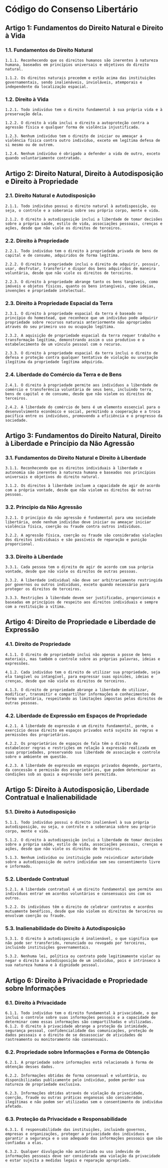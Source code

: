 # Código do Consenso Libertário 

## Artigo 1: Fundamentos do Direito Natural e Direito à Vida

### 1.1. Fundamentos do Direito Natural

    1.1.1. Reconhecendo que os direitos humanos são inerentes à natureza humana, baseados em princípios universais e objetivos do direito natural.

    1.1.2. Os direitos naturais precedem e estão acima das instituições governamentais, sendo inalienáveis, invioláveis, atemporais e independente da localização espacial.

### 1.2. Direito à Vida

    1.2.1. Todo indivíduo tem o direito fundamental à sua própria vida e à preservação dela.

    1.2.2. O direito à vida inclui o direito a autoproteção contra a agressão física e qualquer forma de violência injustificada.

    1.2.3. Nenhum indivíduo tem o direito de iniciar ou ameaçar a violência física contra outro indivíduo, exceto em legítima defesa de si mesmo ou de outrem.

    1.2.4. Nenhum indivíduo é obrigado a defender a vida de outro, exceto quando voluntariamente contratado.

## Artigo 2: Direito Natural, Direito à Autodisposição e Direito à Propriedade

### 2.1. Direito Natural e Autodisposição

    2.1.1. Todo indivíduo possui o direito natural à autodisposição, ou seja, o controle e a soberania sobre seu próprio corpo, mente e vida.

    2.1.2. O direito à autodisposição inclui a liberdade de tomar decisões sobre a própria saúde, estilo de vida, associações pessoais, crenças e ações, desde que não viole os direitos de terceiros.

### 2.2. Direito à Propriedade

    2.2.1. Todo indivíduo tem o direito à propriedade privada de bens de capital e de consumo, adquiridos de forma legítima.

    2.2.2. O direito à propriedade inclui o direito de adquirir, possuir, usar, desfrutar, transferir e dispor dos bens adquiridos de maneira voluntária, desde que não viole os direitos de terceiros.

    2.2.3. O direito à propriedade abrange tanto os bens tangíveis, como imóveis e objetos físicos, quanto os bens intangíveis, como ideias, invenções e propriedade intelectual.

### 2.3. Direito à Propriedade Espacial da Terra
    
    2.3.1. O direito à propriedade espacial da terra é baseado no princípio do homestead, que reconhece que um indivíduo pode adquirir propriedade sobre recursos naturais anteriormente não apropriados através do seu primeiro uso ou ocupação legítima.
    
    2.3.2. A aquisição de propriedade espacial da terra requer trabalho e transformação legítima, demonstrando assim o uso produtivo e o estabelecimento de um vínculo pessoal com o recurso.
    
    2.3.3. O direito à propriedade espacial da terra inclui o direito de defesa e proteção contra qualquer tentativa de violação ou usurpação ilegítima da propriedade legítima adquirida.

### 2.4. Liberdade do Comércio da Terra e de Bens

    2.4.1. O direito à propriedade permite aos indivíduos a liberdade de comércio e transferência voluntária de seus bens, incluindo terra, bens de capital e de consumo, desde que não violem os direitos de terceiros.

    2.4.2. A liberdade do comércio de bens é um elemento essencial para o desenvolvimento econômico e social, permitindo a cooperação e a troca pacífica entre os indivíduos, promovendo a eficiência e o progresso da sociedade.


## Artigo 3: Fundamentos do Direito Natural, Direito à Liberdade e Princípio da Não Agressão

### 3.1. Fundamentos do Direito Natural e Direito à Liberdade

    3.1.1. Reconhecendo que os direitos individuais à liberdade e autonomia são inerentes à natureza humana e baseados nos princípios universais e objetivos do direito natural.

    3.1.2. Os direitos à liberdade incluem a capacidade de agir de acordo com a própria vontade, desde que não violem os direitos de outras pessoas.

### 3.2. Princípio da Não Agressão

    3.2.1. O princípio da não agressão é fundamental para uma sociedade libertária, onde nenhum indivíduo deve iniciar ou ameaçar iniciar violência física, coerção ou fraude contra outros indivíduos.

    3.2.2. A agressão física, coerção ou fraude são consideradas violações dos direitos individuais e são passíveis de reparação e punição proporcional.

### 3.3. Direito à Liberdade

    3.3.1. Cada pessoa tem o direito de agir de acordo com sua própria vontade, desde que não viole os direitos de outras pessoas.
    
    3.3.2. A liberdade individual não deve ser arbitrariamente restringida por governos ou outros indivíduos, exceto quando necessário para proteger os direitos de terceiros.

    3.3.3. Restrições à liberdade devem ser justificadas, proporcionais e baseadas em princípios de respeito aos direitos individuais e sempre com a restituição a vítima.

## Artigo 4: Direito de Propriedade e Liberdade de Expressão

### 4.1. Direito de Propriedade

    4.1.1. O direito de propriedade inclui não apenas a posse de bens materiais, mas também o controle sobre as próprias palavras, ideias e expressões.

    4.1.2. Cada indivíduo tem o direito de utilizar sua propriedade, seja ela tangível ou intangível, para expressar suas opiniões, ideias e crenças, desde que não viole os direitos de terceiros.

    4.1.3. O direito de propriedade abrange a liberdade de utilizar, modificar, transmitir e compartilhar informações e conhecimentos de forma voluntária, respeitando as limitações impostas pelos direitos de outras pessoas.

### 4.2. Liberdade de Expressão em Espaços de Propriedade

    4.2.1. A liberdade de expressão é um direito fundamental, porém, o exercício desse direito em espaços privados está sujeito às regras e permissões dos proprietários.

    4.2.2. Os proprietários de espaços de fala têm o direito de estabelecer regras e restrições em relação à expressão realizada em suas propriedades, preservando sua liberdade de associação e controle sobre o ambiente em questão.

    4.2.3. A liberdade de expressão em espaços privados depende, portanto, da concessão e permissão dos proprietários, que podem determinar as condições sob as quais a expressão será permitida.

## Artigo 5: Direito à Autodisposição, Liberdade Contratual e Inalienabilidade

### 5.1. Direito à Autodisposição

    5.1.1. Todo indivíduo possui o direito inalienável à sua própria autodisposição, ou seja, o controle e a soberania sobre seu próprio corpo, mente e vida.

    5.1.2. O direito à autodisposição inclui a liberdade de tomar decisões sobre a própria saúde, estilo de vida, associações pessoais, crenças e ações, desde que não viole os direitos de terceiros.

    5.1.3. Nenhum indivíduo ou instituição pode reivindicar autoridade sobre a autodisposição de outro indivíduo sem seu consentimento livre e informado.

### 5.2. Liberdade Contratual

    5.2.1. A liberdade contratual é um direito fundamental que permite aos indivíduos entrar em acordos voluntários e consensuais uns com os outros.

    5.2.2. Os indivíduos têm o direito de celebrar contratos e acordos mutuamente benéficos, desde que não violem os direitos de terceiros ou envolvam coerção ou fraude.

### 5.3. Inalienabilidade do Direito à Autodisposição

    5.3.1. O direito à autodisposição é inalienável, o que significa que não pode ser transferido, renunciado ou revogado por terceiros, incluindo instituições governamentais.

    5.3.2. Nenhuma lei, política ou contrato pode legitimamente violar ou negar o direito à autodisposição de um indivíduo, pois é intrínseco à sua natureza humana e à dignidade pessoal.

## Artigo 6: Direito à Privacidade e Propriedade sobre Informações

### 6.1. Direito à Privacidade

    6.1.1. Todo indivíduo tem o direito fundamental à privacidade, o que inclui o controle sobre suas informações pessoais e a capacidade de determinar como essas informações são compartilhadas e utilizadas.
    6.1.2. O direito à privacidade abrange a proteção da intimidade, segurança pessoal, confidencialidade das comunicações, proteção de dados pessoais e o direito de se desassociar de atividades de rastreamento ou monitoramento não consensuais.

### 6.2. Propriedade sobre Informações e Forma de Obtenção

    6.2.1. A propriedade sobre informações está relacionada à forma de obtenção desses dados.
    
    6.2.2. Informações obtidas de forma consensual e voluntária, ou disponibilizadas publicamente pelo indivíduo, podem perder sua natureza de propriedade exclusiva.

    6.2.3. Informações obtidas através de violação da privacidade, coerção, fraude ou outras práticas enganosas são consideradas ilegítimas e não podem ser utilizadas sem o consentimento do indivíduo afetado.

### 6.3. Proteção da Privacidade e Responsabilidade

    6.3.1. É responsabilidade das instituições, incluindo governos, empresas e organizações, proteger a privacidade dos indivíduos e garantir a segurança e o uso adequado das informações pessoais que são confiadas a elas.

    6.3.2. Qualquer divulgação não autorizada ou uso indevido de informações pessoais deve ser considerada uma violação da privacidade e estar sujeita a medidas legais e reparação apropriada.

